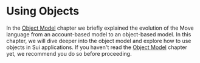 # Using Objects

In the [Object Model](./../object) chapter we briefly explained the evolution of the Move language
from an account-based model to an object-based model. In this chapter, we will dive deeper into the
object model and explore how to use objects in Sui applications. If you haven't read the
[Object Model](./../object) chapter yet, we recommend you do so before proceeding.

<!-- Mention what Sui Verifier is! Bytecode level verification. -->

